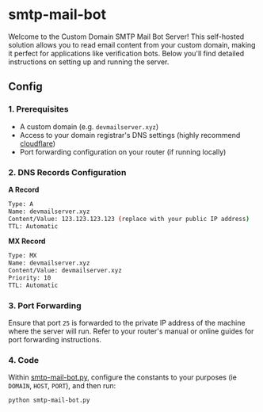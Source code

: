 # smtp-mail-bot

Welcome to the Custom Domain SMTP Mail Bot Server! This self-hosted solution allows you to read email content from your custom domain, making it perfect for applications like verification bots. Below you'll find detailed instructions on setting up and running the server.

## Config

### 1. Prerequisites

- A custom domain (e.g. `devmailserver.xyz`)
- Access to your domain registrar's DNS settings (highly recommend [cloudflare](https://cloudflare.com/))
- Port forwarding configuration on your router (if running locally)

### 2. DNS Records Configuration

**A Record**

```sh
Type: A
Name: devmailserver.xyz
Content/Value: 123.123.123.123 (replace with your public IP address)
TTL: Automatic
```

**MX Record**

```sh
Type: MX
Name: devmailserver.xyz
Content/Value: devmailserver.xyz
Priority: 10
TTL: Automatic
```

### 3. Port Forwarding

Ensure that port `25` is forwarded to the private IP address of the machine where the server will run. Refer to your router's manual or online guides for port forwarding instructions.

### 4. Code

Within [smtp-mail-bot.py](smtp-mail-bot.py), configure the constants to your purposes (ie `DOMAIN`, `HOST`, `PORT`), and then run:

```sh
python smtp-mail-bot.py
```
